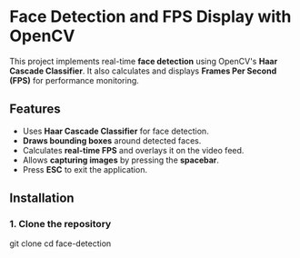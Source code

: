 # Face Detection and FPS Display with OpenCV

This project implements real-time **face detection** using OpenCV's **Haar Cascade Classifier**. It also calculates and displays **Frames Per Second (FPS)** for performance monitoring.

## Features
- Uses **Haar Cascade Classifier** for face detection.
- **Draws bounding boxes** around detected faces.
- Calculates **real-time FPS** and overlays it on the video feed.
- Allows **capturing images** by pressing the **spacebar**.
- Press **ESC** to exit the application.

## Installation

### 1. Clone the repository

git clone <repo-url>
cd face-detection
